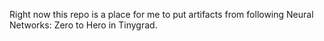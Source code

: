 Right now this repo is a place for me to put artifacts from following Neural Networks: Zero to Hero in Tinygrad.